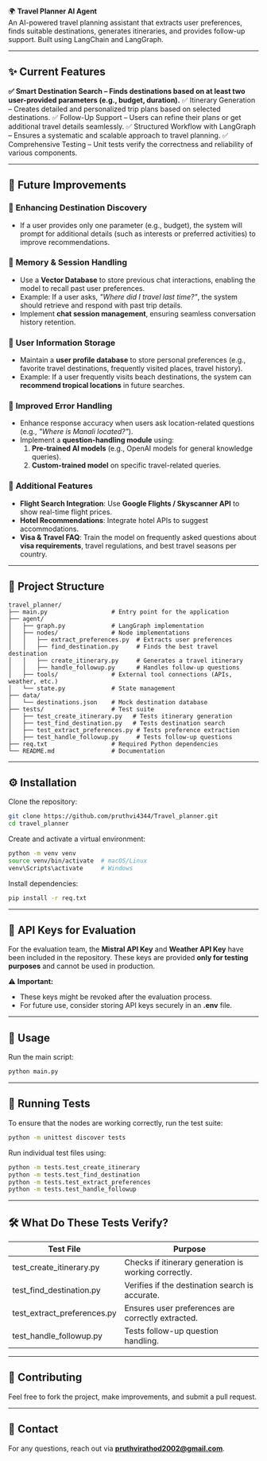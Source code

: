 🌍 **Travel Planner AI Agent**  
An AI-powered travel planning assistant that extracts user preferences, finds suitable destinations, generates itineraries, and provides follow-up support. Built using LangChain and LangGraph.

---

## ✨ **Current Features**
**✅ Smart Destination Search – Finds destinations based on at least two user-provided parameters (e.g., budget, duration).**
✅ Itinerary Generation – Creates detailed and personalized trip plans based on selected destinations.
✅ Follow-Up Support – Users can refine their plans or get additional travel details seamlessly.
✅ Structured Workflow with LangGraph – Ensures a systematic and scalable approach to travel planning.
✅ Comprehensive Testing – Unit tests verify the correctness and reliability of various components.

---

## 🔮 **Future Improvements**

### 🔹 **Enhancing Destination Discovery**
-  If a user provides only one parameter (e.g., budget), the system will prompt for additional details (such as interests or preferred activities) to improve recommendations.

### 🔹 **Memory & Session Handling**
- Use a **Vector Database** to store previous chat interactions, enabling the model to recall past user preferences.
- Example: If a user asks, _"Where did I travel last time?"_, the system should retrieve and respond with past trip details.
- Implement **chat session management**, ensuring seamless conversation history retention.

### 🔹 **User Information Storage**
- Maintain a **user profile database** to store personal preferences (e.g., favorite travel destinations, frequently visited places, travel history).
- Example: If a user frequently visits beach destinations, the system can **recommend tropical locations** in future searches.

### 🔹 **Improved Error Handling**
- Enhance response accuracy when users ask location-related questions (e.g., _"Where is Manali located?"_).
- Implement a **question-handling module** using:
  1. **Pre-trained AI models** (e.g., OpenAI models for general knowledge queries).
  2. **Custom-trained model** on specific travel-related queries.

### 🔹 **Additional Features**
- **Flight Search Integration**: Use **Google Flights / Skyscanner API** to show real-time flight prices.
- **Hotel Recommendations**: Integrate hotel APIs to suggest accommodations.
- **Visa & Travel FAQ**: Train the model on frequently asked questions about **visa requirements**, travel regulations, and best travel seasons per country.

---

## 📂 **Project Structure**
```
travel_planner/
├── main.py                  # Entry point for the application
├── agent/
│   ├── graph.py             # LangGraph implementation
│   ├── nodes/               # Node implementations
│   │   ├── extract_preferences.py  # Extracts user preferences
│   │   ├── find_destination.py     # Finds the best travel destination
│   │   ├── create_itinerary.py     # Generates a travel itinerary
│   │   ├── handle_followup.py      # Handles follow-up questions
│   ├── tools/               # External tool connections (APIs, weather, etc.)
│   └── state.py             # State management
├── data/
│   └── destinations.json    # Mock destination database
├── tests/                   # Test suite
│   ├── test_create_itinerary.py   # Tests itinerary generation
│   ├── test_find_destination.py   # Tests destination search
│   ├── test_extract_preferences.py # Tests preference extraction
│   ├── test_handle_followup.py     # Tests follow-up questions
├── req.txt                  # Required Python dependencies
└── README.md                # Documentation
```

---

## ⚙️ **Installation**
Clone the repository:
```bash
git clone https://github.com/pruthvi4344/Travel_planner.git
cd travel_planner
```

Create and activate a virtual environment:
```bash
python -m venv venv
source venv/bin/activate  # macOS/Linux
venv\Scripts\activate     # Windows
```

Install dependencies:
```bash
pip install -r req.txt
```

---

## 🔑 **API Keys for Evaluation**
For the evaluation team, the **Mistral API Key** and **Weather API Key** have been included in the repository.
These keys are provided **only for testing purposes** and cannot be used in production.

⚠️ **Important:**
- These keys might be revoked after the evaluation process.
- For future use, consider storing API keys securely in an **.env** file.

---

## 🚀 **Usage**
Run the main script:
```bash
python main.py
```

---

## 🧪 **Running Tests**
To ensure that the nodes are working correctly, run the test suite:
```bash
python -m unittest discover tests
```
Run individual test files using:
```bash
python -m tests.test_create_itinerary
python -m tests.test_find_destination
python -m tests.test_extract_preferences
python -m tests.test_handle_followup
```

---

## 🛠️ **What Do These Tests Verify?**
| Test File                      | Purpose                                               |
|--------------------------------|------------------------------------------------------|
| test_create_itinerary.py       | Checks if itinerary generation is working correctly. |
| test_find_destination.py       | Verifies if the destination search is accurate.      |
| test_extract_preferences.py    | Ensures user preferences are correctly extracted.    |
| test_handle_followup.py        | Tests follow-up question handling.                   |

---

## 🤝 **Contributing**
Feel free to fork the project, make improvements, and submit a pull request.

---

## 📧 **Contact**
For any questions, reach out via **pruthvirathod2002@gmail.com**.

